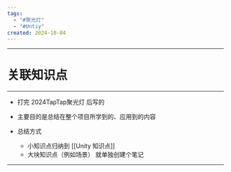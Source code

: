 ```yaml
---
tags:
  - "#聚光灯"
  - "#Untiy"
created: 2024-10-04
---
```



---
# 关联知识点



---

- 打完 2024TapTap聚光灯 后写的
- 主要目的是总结在整个项目所学到的、应用到的内容

- 总结方式
	- 小知识点归纳到 [[Unity 知识点]]
	- 大块知识点（例如场景） 就单独创建个笔记


---